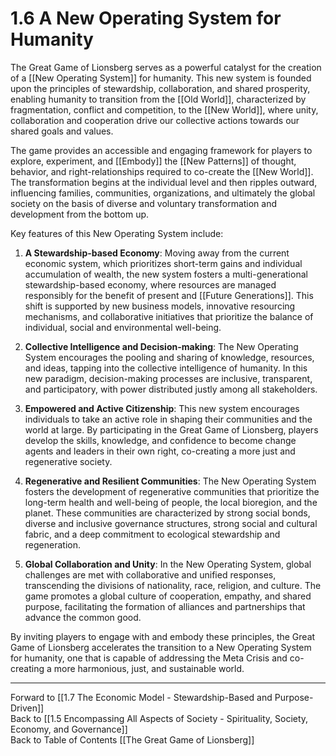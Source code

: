 # 1.6 A New Operating System for Humanity

The Great Game of Lionsberg serves as a powerful catalyst for the creation of a [[New Operating System]] for humanity. This new system is founded upon the principles of stewardship, collaboration, and shared prosperity, enabling humanity to transition from the [[Old World]], characterized by fragmentation, conflict and competition, to the [[New World]], where unity, collaboration and cooperation drive our collective actions towards our shared goals and values. 

The game provides an accessible and engaging framework for players to explore, experiment, and [[Embody]] the [[New Patterns]] of thought, behavior, and right-relationships required to co-create the [[New World]]. The transformation begins at the individual level and then ripples outward, influencing families, communities, organizations, and ultimately the global society on the basis of diverse and voluntary transformation and development from the bottom up. 

Key features of this New Operating System include:

1.  **A Stewardship-based Economy**: Moving away from the current economic system, which prioritizes short-term gains and individual accumulation of wealth, the new system fosters a multi-generational stewardship-based economy, where resources are managed responsibly for the benefit of present and [[Future Generations]].  This shift is supported by new business models, innovative resourcing mechanisms, and collaborative initiatives that prioritize the balance of individual, social and environmental well-being.
    
2.  **Collective Intelligence and Decision-making**: The New Operating System encourages the pooling and sharing of knowledge, resources, and ideas, tapping into the collective intelligence of humanity. In this new paradigm, decision-making processes are inclusive, transparent, and participatory, with power distributed justly among all stakeholders.
    
3.  **Empowered and Active Citizenship**: This new system encourages individuals to take an active role in shaping their communities and the world at large. By participating in the Great Game of Lionsberg, players develop the skills, knowledge, and confidence to become change agents and leaders in their own right, co-creating a more just and regenerative society.
    
4.  **Regenerative and Resilient Communities**: The New Operating System fosters the development of regenerative communities that prioritize the long-term health and well-being of people, the local bioregion, and the planet. These communities are characterized by strong social bonds, diverse and inclusive governance structures, strong social and cultural fabric, and a deep commitment to ecological stewardship and regeneration.
    
5.  **Global Collaboration and Unity**: In the New Operating System, global challenges are met with collaborative and unified responses, transcending the divisions of nationality, race, religion, and culture. The game promotes a global culture of cooperation, empathy, and shared purpose, facilitating the formation of alliances and partnerships that advance the common good.
    

By inviting players to engage with and embody these principles, the Great Game of Lionsberg accelerates the transition to a New Operating System for humanity, one that is capable of addressing the Meta Crisis and co-creating a more harmonious, just, and sustainable world.

____

Forward to [[1.7 The Economic Model - Stewardship-Based and Purpose-Driven]]    
Back to [[1.5 Encompassing All Aspects of Society - Spirituality, Society, Economy, and Governance]]  
Back to Table of Contents [[The Great Game of Lionsberg]]  